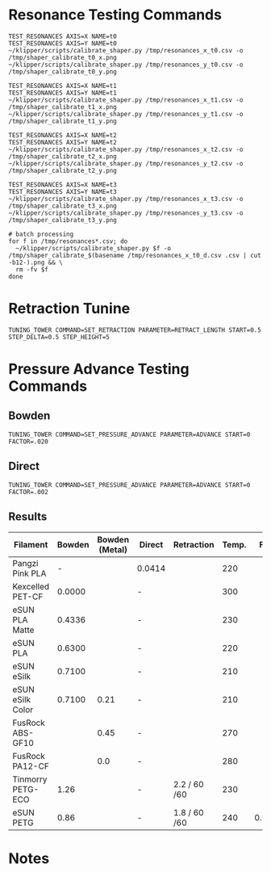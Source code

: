 # Resonance Testing Commands

```
TEST_RESONANCES AXIS=X NAME=t0
TEST_RESONANCES AXIS=Y NAME=t0
~/klipper/scripts/calibrate_shaper.py /tmp/resonances_x_t0.csv -o /tmp/shaper_calibrate_t0_x.png
~/klipper/scripts/calibrate_shaper.py /tmp/resonances_y_t0.csv -o /tmp/shaper_calibrate_t0_y.png

TEST_RESONANCES AXIS=X NAME=t1
TEST_RESONANCES AXIS=Y NAME=t1
~/klipper/scripts/calibrate_shaper.py /tmp/resonances_x_t1.csv -o /tmp/shaper_calibrate_t1_x.png
~/klipper/scripts/calibrate_shaper.py /tmp/resonances_y_t1.csv -o /tmp/shaper_calibrate_t1_y.png

TEST_RESONANCES AXIS=X NAME=t2
TEST_RESONANCES AXIS=Y NAME=t2
~/klipper/scripts/calibrate_shaper.py /tmp/resonances_x_t2.csv -o /tmp/shaper_calibrate_t2_x.png
~/klipper/scripts/calibrate_shaper.py /tmp/resonances_y_t2.csv -o /tmp/shaper_calibrate_t2_y.png

TEST_RESONANCES AXIS=X NAME=t3
TEST_RESONANCES AXIS=Y NAME=t3
~/klipper/scripts/calibrate_shaper.py /tmp/resonances_x_t3.csv -o /tmp/shaper_calibrate_t3_x.png
~/klipper/scripts/calibrate_shaper.py /tmp/resonances_y_t3.csv -o /tmp/shaper_calibrate_t3_y.png

# batch processing
for f in /tmp/resonances*.csv; do
  ~/klipper/scripts/calibrate_shaper.py $f -o /tmp/shaper_calibrate_$(basename /tmp/resonances_x_t0_d.csv .csv | cut -b12-).png && \
  rm -fv $f
done

```

# Retraction Tunine

```
TUNING_TOWER COMMAND=SET_RETRACTION PARAMETER=RETRACT_LENGTH START=0.5 STEP_DELTA=0.5 STEP_HEIGHT=5
```

# Pressure Advance Testing Commands

## Bowden

```
TUNING_TOWER COMMAND=SET_PRESSURE_ADVANCE PARAMETER=ADVANCE START=0 FACTOR=.020
```

## Direct

```
TUNING_TOWER COMMAND=SET_PRESSURE_ADVANCE PARAMETER=ADVANCE START=0 FACTOR=.002
```

## Results

| Filament          | Bowden | Bowden (Metal) | Direct | Retraction   | Temp. | Flow   | Comments     |
| ----------------- | ------ | -------------- | ------ | ------------ | ----- | ------ | ------------ |
| Pangzi Pink PLA   | -      |                | 0.0414 |              | 220   |        |              |
| Kexcelled PET-CF  | 0.0000 |                | -      |              | 300   |        |              |
| eSUN PLA Matte    | 0.4336 |                | -      |              | 230   |        |              |
| eSUN PLA          | 0.6300 |                | -      |              | 220   |        |              |
| eSUN eSilk        | 0.7100 |                | -      |              | 210   |        |              |
| eSUN eSilk Color  | 0.7100 | 0.21           | -      |              | 210   |        |              |
| FusRock ABS-GF10  |        | 0.45           | -      |              | 270   |        |              |
| FusRock PA12-CF   |        | 0.0            | -      |              | 280   |        |              |
| Tinmorry PETG-ECO | 1.26   |                | -      | 2.2 / 60 /60 | 230   |        |              |
| eSUN PETG         | 0.86   |                | -      | 1.8 / 60 /60 | 240   | 0.9765 | Max flow 4.0 |

# Notes
